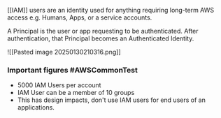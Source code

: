 [[IAM]] users are an identity used for anything requiring long-term AWS access e.g. Humans, Apps, or a service accounts.

A Principal is the user or app requesting to be authenticated. After authentication, that Principal becomes an Authenticated Identity.

![[Pasted image 20250130210316.png]]

### Important figures #AWSCommonTest 
- 5000 IAM Users per account
- IAM User can be a member of 10 groups
- This has design impacts, don't use IAM users for end users of an applications.